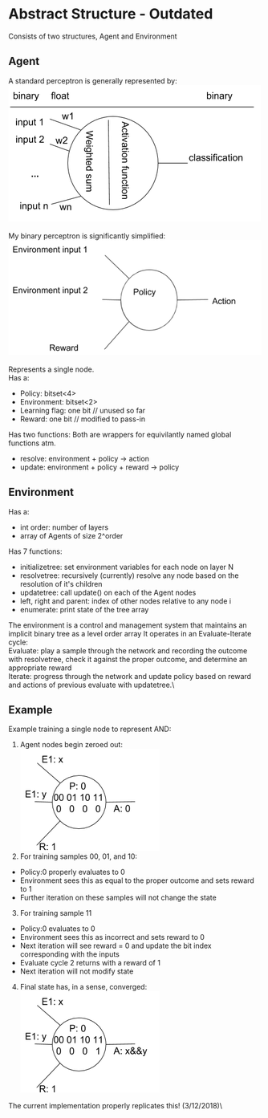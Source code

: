 # Abstract Structure - Outdated
Consists of two structures, Agent and Environment
## Agent
A standard perceptron is generally represented by:\
![image](./images/perceptron.png)\
\
My binary perceptron is significantly simplified:\
![image](./images/bperceptron.png)\
\
Represents a single node. \
Has a:
  - Policy: bitset<4>
  - Environment: bitset<2>
  - Learning flag: one bit  // unused so far
  - Reward: one bit // modified to pass-in
    
Has two functions:  Both are wrappers for equivilantly named global functions atm.  
  - resolve: environment + policy -> action
  - update: environment + policy + reward -> policy

## Environment

Has a: 
  - int order: number of layers
  - array of Agents of size 2^order

Has 7 functions: 
  - initializetree: set environment variables for each node on layer N
  - resolvetree: recursively (currently) resolve any node based on the resolution of it's children
  - updatetree: call update() on each of the Agent nodes
  - left, right and parent: index of other nodes relative to any node i 
  - enumerate: print state of the tree array

The environment is a control and management system that maintains an implicit binary tree as a level order array
It operates in an Evaluate-Iterate cycle:\
Evaluate: play a sample through the network and recording the outcome with resolvetree, check it against the proper outcome, and determine an appropriate reward\
Iterate: progress through the network and update policy based on reward and actions of previous evaluate with updatetree.\


## Example
Example training a single node to represent AND:

1. Agent nodes begin zeroed out:\
![image](./images/inode.png)
2. For training samples 00, 01, and 10:
  - Policy:0 properly evaluates to 0
  - Environment sees this as equal to the proper outcome and sets reward to 1
  - Further iteration on these samples will not change the state
3. For training sample 11
  - Policy:0 evaluates to 0
  - Environment sees this as incorrect and sets reward to 0
  - Next iteration will see reward = 0 and update the bit index corresponding with the inputs
  - Evaluate cycle 2 returns with a reward of 1
  - Next iteration will not modify state
4. Final state has, in a sense, converged:\
![image](./images/andnode.png)

The current implementation properly replicates this! (3/12/2018)\
